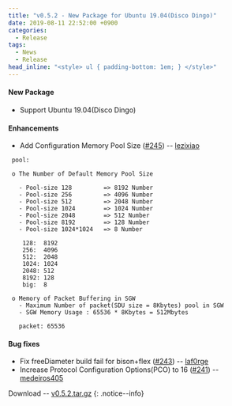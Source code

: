 ```yaml
---
title: "v0.5.2 - New Package for Ubuntu 19.04(Disco Dingo)"
date: 2019-08-11 22:52:00 +0900
categories:
  - Release
tags:
  - News
  - Release
head_inline: "<style> ul { padding-bottom: 1em; } </style>"
---
```


#### New Package
- Support Ubuntu 19.04(Disco Dingo)

#### Enhancements
- Add Configuration Memory Pool Size ([#245](https://github.com/open5gs/open5gs/issues/245)) -- [lezixiao](https://github.com/lezixiao)

```
 pool:

 o The Number of Default Memory Pool Size

   - Pool-size 128         => 8192 Number
   - Pool-size 256         => 4096 Number
   - Pool-size 512         => 2048 Number
   - Pool-size 1024        => 1024 Number
   - Pool-size 2048        => 512 Number
   - Pool-size 8192        => 128 Number
   - Pool-size 1024*1024   => 8 Number

    128:  8192
    256:  4096
    512:  2048
    1024: 1024
    2048: 512
    8192: 128
    big:  8

 o Memory of Packet Buffering in SGW
   - Maximum Number of packet(SDU size = 8Kbytes) pool in SGW 
   - SGW Memory Usage : 65536 * 8Kbytes = 512Mbytes

   packet: 65536
```

#### Bug fixes
- Fix freeDiameter build fail for bison+flex ([#243](https://github.com/open5gs/open5gs/issues/243)) -- [laf0rge](https://github.com/laf0rge)
- Increase Protocol Configuration Options(PCO) to 16 ([#241](https://github.com/open5gs/open5gs/issues/241)) -- [medeiros405](https://github.com/medeiros405)


Download -- [v0.5.2.tar.gz](https://github.com/open5gs/open5gs/archive/v0.5.2.tar.gz)
{: .notice--info}
